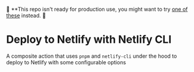 🚨 **This repo isn't ready for production use, you might want to try [one of these](https://github.com/marketplace?type=&verification=&query=netlify+) instead. 🚨

# Deploy to Netlify with Netlify CLI

A composite action that uses `pnpm` and `netlify-cli` under the hood to deploy to Netlify with some configurable options
